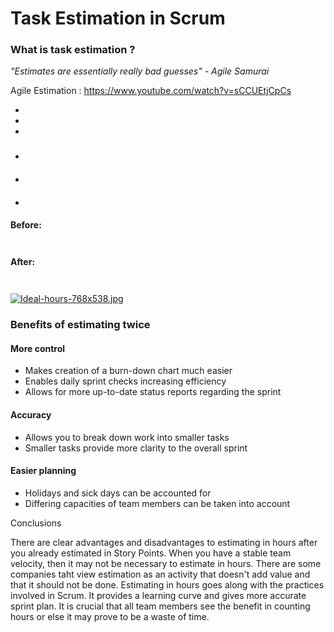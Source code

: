 # Task Estimation in Scrum

### What is task estimation ?

*"Estimates are essentially really bad guesses" - Agile Samurai*

Agile Estimation : https://www.youtube.com/watch?v=sCCUEtjCpCs

-
- 
- 

### 

#### 
- 


####   
- 

####   
- 


####  


#### 


**Before:**  

```
    
```


**After:**  

```
    
```


[![Ideal-hours-768x538.jpg](https://i.postimg.cc/L8T8v2q2/Ideal-hours-768x538.jpg)](https://postimg.cc/WddV1R6H)

### Benefits of estimating twice 


#### More control
- Makes creation of a burn-down chart much easier
- Enables daily sprint checks increasing efficiency
- Allows for more up-to-date status reports regarding the sprint

#### Accuracy
- Allows you to break down work into smaller tasks
- Smaller tasks provide more clarity to the overall sprint


#### Easier planning
- Holidays and sick days can be accounted for
- Differing capacities of team members can be taken into account




Conclusions

There are clear advantages and disadvantages to estimating in hours after you already estimated in Story Points. When you have a stable team velocity, then it may not be necessary to estimate in hours. There are some companies taht view estimation as an activity that doesn't add value and that it should not be done.
Estimating in hours goes along with the practices involved in Scrum. It provides a learning curve and gives more accurate sprint plan. It is crucial that all team members see the benefit in counting hours or else it may prove to be a waste of time.

 